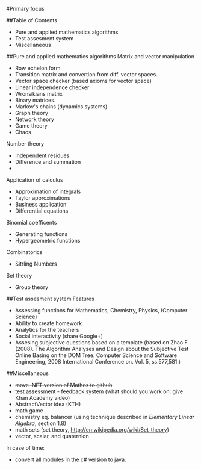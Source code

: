#Primary focus

##Table of Contents
* Pure and applied mathematics algorithms
* Test assesment system
* Miscellaneous

##Pure and applied mathematics algorithms
Matrix and vector manipulation
* Row echelon form
* Transition matrix and convertion from diff. vector spaces.
* Vector space checker (based axioms for vector space)
* Linear independence checker
* Wronsikians matrix
* Binary matrices.
* Markov's chains (dynamics systems)
* Graph theory
* Network theory
* Game theory
* Chaos

Number theory
* Independent residues
* Difference and summation
* 
Application of calculus
* Approximation of integrals
* Taylor approximations
* Business application
* Differential equations

Binomial coefficents
* Generating functions
* Hypergeometric functions

Combinatorics
* Sitrling Numbers

Set theory
* Group theory

##Test assesment system
Features
* Assessing functions for Mathematics, Chemistry, Physics, (Computer Science)
* Ability to create homework
* Analytics for the teachers
* Social interactivity (share Google+)
* Assesing subjective questions based on a template (based on Zhao F.. (2008). The Algorithm Analyses and Design about the Subjective Test Online Basing on the DOM Tree. Computer Science and Software Engineering, 2008 International Conference on. Vol. 5, ss.577,581.)

##Miscellaneous
* ~~move .NET version of Mathos to github~~
* test assessment - feedback system (what should you work on: give Khan Academy video)
* AbstractVector idea (KTH)
* math game
* chemistry eq. balancer (using technique described in *Elementary Linear Algebra*, section 1.8)
* math sets (set theory, http://en.wikipedia.org/wiki/Set_theory)
* vector, scalar, and quaternion
 
In case of time:
* convert all modules in the c# version to java.
